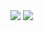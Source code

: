 <span><img align="center" src="https://github-readme-stats.vercel.app/api?username=Jorengarenar&show_icons=true&theme=nord&hide=commits" /></span>
<span><img align="center" src="https://github-readme-stats.vercel.app/api/top-langs/?username=Jorengarenar&langs_count=6&theme=nord&layout=compact" /></span>
